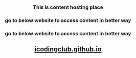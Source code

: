 <center><h3>This is content hosting place</h3></center>
<center><h3>go to below website to access content in better way</h3></center>
<center><h3>go to below website to access content in better way</h3></center>
<center><a href="http://icodingclub.github.io/"><h2>icodingclub.github.io</h2></a></center>


